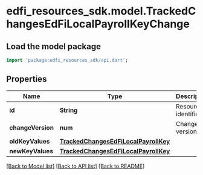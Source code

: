 # edfi_resources_sdk.model.TrackedChangesEdFiLocalPayrollKeyChange

## Load the model package
```dart
import 'package:edfi_resources_sdk/api.dart';
```

## Properties
Name | Type | Description | Notes
------------ | ------------- | ------------- | -------------
**id** | **String** | Resource identifier | [optional] 
**changeVersion** | **num** | Change version | [optional] 
**oldKeyValues** | [**TrackedChangesEdFiLocalPayrollKey**](TrackedChangesEdFiLocalPayrollKey.md) |  | [optional] 
**newKeyValues** | [**TrackedChangesEdFiLocalPayrollKey**](TrackedChangesEdFiLocalPayrollKey.md) |  | [optional] 

[[Back to Model list]](../README.md#documentation-for-models) [[Back to API list]](../README.md#documentation-for-api-endpoints) [[Back to README]](../README.md)


